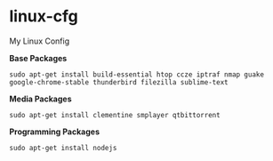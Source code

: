 linux-cfg
=========

My Linux Config


**Base Packages**

```
sudo apt-get install build-essential htop ccze iptraf nmap guake
google-chrome-stable thunderbird filezilla sublime-text

```

**Media Packages**

```
sudo apt-get install clementine smplayer qtbittorrent

```

**Programming Packages**

```
sudo apt-get install nodejs

```